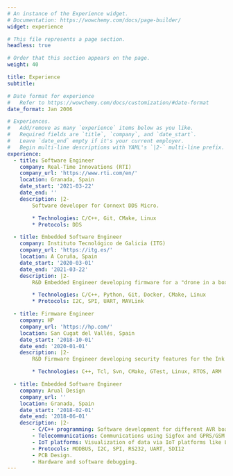 ```yaml
---
# An instance of the Experience widget.
# Documentation: https://wowchemy.com/docs/page-builder/
widget: experience

# This file represents a page section.
headless: true

# Order that this section appears on the page.
weight: 40

title: Experience
subtitle:

# Date format for experience
#   Refer to https://wowchemy.com/docs/customization/#date-format
date_format: Jan 2006

# Experiences.
#   Add/remove as many `experience` items below as you like.
#   Required fields are `title`, `company`, and `date_start`.
#   Leave `date_end` empty if it's your current employer.
#   Begin multi-line descriptions with YAML's `|2-` multi-line prefix.
experience:
  - title: Software Engineer
    company: Real-Time Innovations (RTI)
    company_url: 'https://www.rti.com/en/'
    location: Granada, Spain
    date_start: '2021-03-22'
    date_end: ''
    description: |2-
        Software developer for Connext DDS Micro.

        * Technologies: C/C++, Git, CMake, Linux
        * Protocols: DDS

  - title: Embedded Software Engineer
    company: Instituto Tecnológico de Galicia (ITG)
    company_url: 'https://itg.es/'
    location: A Coruña, Spain
    date_start: '2020-03-01'
    date_end: '2021-03-22'
    description: |2-
        R&D Embedded Engineer developing firmware for a "drone in a box" solution based on ARM and AVR microcontrollers. The system controls everything needed after the drone landing including communications, centering, charging, and encapsulation.

        * Technologies: C/C++, Python, Git, Docker, CMake, Linux
        * Protocols: I2C, SPI, UART, MAVLink

  - title: Firmware Engineer
    company: HP
    company_url: 'https://hp.com/'
    location: San Cugat del Vallés, Spain
    date_start: '2018-10-01'
    date_end: '2020-01-01'
    description: |2-
        R&D Firmware Engineer developing security features for the Ink Delivery System both for 3D and Large Format Printers. Agile development using Scrum with Jira.

        * Technologies: C++, Tcl, Svn, CMake, GTest, Linux, RTOS, ARM

  - title: Embedded Software Engineer
    company: Arual Design
    company_url: ''
    location: Granada, Spain
    date_start: '2018-02-01'
    date_end: '2018-06-01'
    description: |2-
        - C/C++ programming: Software development for different AVR boards.
        - Telecommunications: Communications using Sigfox and GPRS/GSM.
        - IoT platforms: Visualization of data via IoT platforms like Losant.
        - Protocols: MODBUS, I2C, SPI, RS232, UART, SDI12
        - PCB Design.
        - Hardware and software debugging.
---
```

